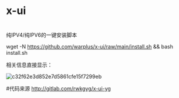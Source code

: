 # x-ui

#
纯IPV4/纯IPV6的一键安装脚本

wget -N https://github.com/warplus/x-ui/raw/main/install.sh && bash install.sh

相关信息直接显示：

![c32f62e3d852e7d5861cfe15f7299eb](https://user-images.githubusercontent.com/107276912/175452392-42b614f9-8c8b-451e-95be-ab33a08fbb1f.png)

#代码来源 http://gitlab.com/rwkgyg/x-ui-yg
